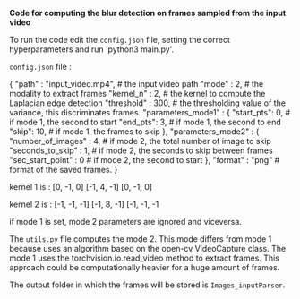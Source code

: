 **Code for computing the blur detection on frames sampled from the input video**

To run the code edit the `config.json` file, setting the correct hyperparameters and run 'python3 main.py'.

`config.json` file :

{
  "path" : "input_video.mp4", # the input video path 
  "mode" : 2, # the modality to extract frames
  "kernel_n" : 2, # the kernel to compute the Laplacian edge detection
  "threshold" : 300, # the thresholding value of the variance, this discriminates frames.
  "parameters_mode1" : {
    "start_pts": 0, # if mode 1, the second to start
    "end_pts": 3, # if mode 1, the second to end
    "skip": 10, # if mode 1, the frames to skip
  },
  "parameters_mode2" : {
    "number_of_images" : 4,  # if mode 2, the total number of image to skip
    "seconds_to_skip" : 1,  # if mode 2, the seconds to skip between frames
    "sec_start_point" : 0  # if mode 2, the second to start
  },
  "format" : "png" # format of the saved frames.
}

kernel 1 is : [0, -1, 0]
              [-1, 4, -1]
              [0, -1, 0]

kernel 2 is : [-1, -1, -1]
              [-1, 8, -1]
              [-1, -1, -1

if mode 1 is set, mode 2 parameters are ignored and viceversa.

The `utils.py` file computes the mode 2. This mode differs from mode 1 because uses an algorithm based on the open-cv VideoCapture class.
The mode 1 uses the torchvision.io.read_video method to extract frames. This approach could be computationally heavier for a huge amount of frames.

The output folder in which the frames will be stored is `Images_inputParser`.


